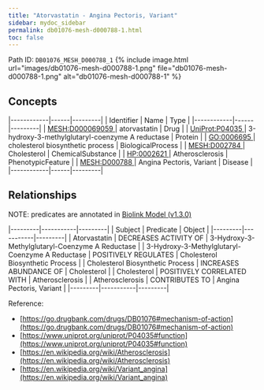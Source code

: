 ```yaml
---
title: "Atorvastatin - Angina Pectoris, Variant"
sidebar: mydoc_sidebar
permalink: db01076-mesh-d000788-1.html
toc: false 
---
```



Path ID: `DB01076_MESH_D000788_1`
{% include image.html url="images/db01076-mesh-d000788-1.png" file="db01076-mesh-d000788-1.png" alt="db01076-mesh-d000788-1" %}

## Concepts

|------------|------|---------|
| Identifier | Name | Type    |
|------------|------|---------|
| <a href="https://identifiers.org/MESH:D000069059">MESH:D000069059 </a> | atorvastatin | Drug |
| <a href="https://identifiers.org/UniProt:P04035">UniProt:P04035 </a> | 3-hydroxy-3-methylglutaryl-coenzyme A reductase | Protein |
| <a href="https://identifiers.org/GO:0006695">GO:0006695 </a> | cholesterol biosynthetic process | BiologicalProcess |
| <a href="https://identifiers.org/MESH:D002784">MESH:D002784 </a> | Cholesterol | ChemicalSubstance |
| <a href="https://identifiers.org/HP:0002621">HP:0002621 </a> | Atherosclerosis | PhenotypicFeature |
| <a href="https://identifiers.org/MESH:D000788">MESH:D000788 </a> | Angina Pectoris, Variant | Disease |
|------------|------|---------|

## Relationships


NOTE: predicates are annotated in <a href="https://github.com/biolink/biolink-model/releases/tag/v1.3.0">Biolink Model (v1.3.0)</a>

|---------|-----------|---------|
| Subject | Predicate | Object  |
|---------|-----------|---------|
| Atorvastatin | DECREASES ACTIVITY OF | 3-Hydroxy-3-Methylglutaryl-Coenzyme A Reductase |
| 3-Hydroxy-3-Methylglutaryl-Coenzyme A Reductase | POSITIVELY REGULATES | Cholesterol Biosynthetic Process |
| Cholesterol Biosynthetic Process | INCREASES ABUNDANCE OF | Cholesterol |
| Cholesterol | POSITIVELY CORRELATED WITH | Atherosclerosis |
| Atherosclerosis | CONTRIBUTES TO | Angina Pectoris, Variant |
|---------|-----------|---------|

Reference: 
  - [https://go.drugbank.com/drugs/DB01076#mechanism-of-action](https://go.drugbank.com/drugs/DB01076#mechanism-of-action)
  - [https://www.uniprot.org/uniprot/P04035#function](https://www.uniprot.org/uniprot/P04035#function)
  - [https://en.wikipedia.org/wiki/Atherosclerosis](https://en.wikipedia.org/wiki/Atherosclerosis)
  - [https://en.wikipedia.org/wiki/Variant_angina](https://en.wikipedia.org/wiki/Variant_angina)
